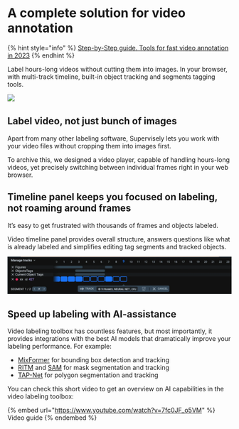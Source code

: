 # A complete solution for video annotation

{% hint style="info" %}
[Step-by-Step guide. Tools for fast video annotation in 2023](https://supervisely.com/blog/top-5-AI-tools-for-surgical-video-annotation/)
{% endhint %}

Label hours-long videos without cutting them into images. In your browser, with multi-track timeline, built-in object tracking and segments tagging tools.

![](video.gif)

## **Label video, not just bunch of images**
Apart from many other labeling software, Supervisely lets you work with your video files without cropping them into images first.

To archive this, we designed a video player, capable of handling hours-long videos, yet precisely switching between individual frames right in your web browser.


## **Timeline panel keeps you focused on labeling, not roaming around frames**

It’s easy to get frustrated with thousands of frames and objects labeled.

Video timeline panel provides overall structure, answers questions like what is already labeled and simplifies editing tag segments and tracked objects.

![](Timeline-panel.png)

##  **Speed up labeling with AI-assistance**

Video labeling toolbox has countless features, but most importantly, it provides integrations with the best AI models that dramatically improve your labeling performance. For example:
- [MixFormer](https://ecosystem.supervisely.com/apps/mixformer/serve/serve?utm_source=blog) for bounding box detection and tracking
- [RITM](https://ecosystem.supervisely.com/apps/ritm-interactive-segmentation/supervisely?utm_source=blog) and [SAM](https://ecosystem.supervisely.com/apps/serve-segment-anything-model?utm_source=blog) for mask segmentation and tracking
- [TAP-Net](https://ecosystem.supervisely.com/apps/serve-tapnet/tapnet/supervisely/serve?utm_source=blog) for polygon segmentation and tracking

You can check this short video to get an overview on AI capabilities in the video labeling toolbox:

{% embed url="https://www.youtube.com/watch?v=7fc0JF_o5VM" %} Video guide {% endembed %}


